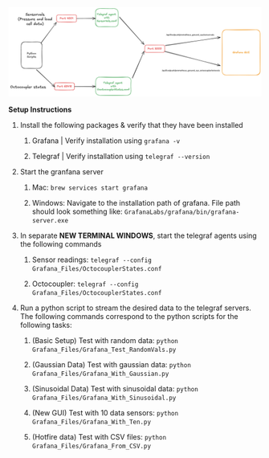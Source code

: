 ![image](assets/Grafana_task.png)

**Setup Instructions**

1. Install the following packages & verify that they have been installed

   1. Grafana | Verify installation using `grafana -v`

   2. Telegraf | Verify installation using `telegraf --version`

2. Start the granfana server
   1. Mac: `brew services start grafana`

   2. Windows: Navigate to the installation path of grafana. File path should look something like: `GrafanaLabs/grafana/bin/grafana-server.exe`

4. In separate **NEW TERMINAL WINDOWS**, start the telegraf agents using the following commands

   1. Sensor readings: `telegraf --config Grafana_Files/OctocouplerStates.conf`

   2. Octocoupler: `telegraf --config Grafana_Files/OctocouplerStates.conf`

5. Run a python script to stream the desired data to the telegraf servers. The following commands correspond to the python scripts for the following tasks:

   1. (Basic Setup) Test with random data: `python Grafana_Files/Grafana_Test_RandomVals.py`

   2. (Gaussian Data) Test with gaussian data: `python Grafana_Files/Grafana_With_Gaussian.py`

   3. (Sinusoidal Data) Test with sinusoidal data: `python Grafana_Files/Grafana_With_Sinusoidal.py`

   4. (New GUI) Test with 10 data sensors: `python Grafana_Files/Grafana_With_Ten.py`

   5. (Hotfire data) Test with CSV files: `python Grafana_Files/Grafana_From_CSV.py`
